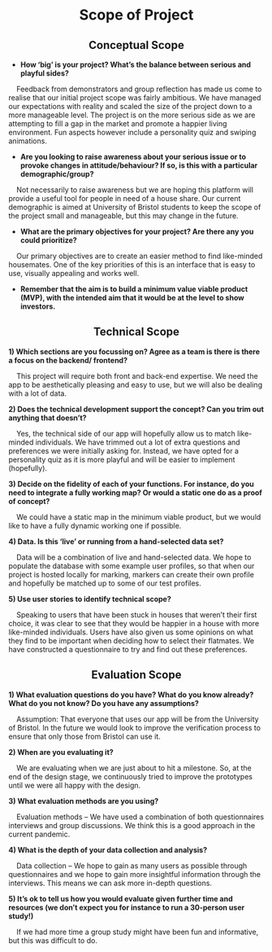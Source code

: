 <h1 align="center"> <b> Scope of Project </b> </h1>



<h2 align="center"> <b> Conceptual Scope </b> </h2>

 

- <b>How ‘big’ is your project? What’s the balance between serious and playful sides?</b>

 

<p>&nbsp;&nbsp;&nbsp;&nbsp;Feedback from demonstrators and group reflection has made us come to realise that our initial project scope was fairly ambitious. We have managed our expectations with reality and scaled the size of the project down to a more manageable level. The project is on the more serious side as we are attempting to fill a gap in the market and promote a happier living environment. Fun aspects however include a personality quiz and swiping animations.<p>

 

- <b>Are you looking to raise awareness about your serious issue or to provoke changes in attitude/behaviour? If so, is this with a particular demographic/group?</b>

 

<p>&nbsp;&nbsp;&nbsp;&nbsp;Not necessarily to raise awareness but we are hoping this platform will provide a useful tool for people in need of a house share. Our current demographic is aimed at University of Bristol students to keep the scope of the project small and manageable, but this may change in the future.</p>

 
- <b>What are the primary objectives for your project? Are there any you could prioritize?</b>

 

<p>&nbsp;&nbsp;&nbsp;&nbsp;Our primary objectives are to create an easier method to find like-minded housemates. One of the key priorities of this is an interface that is easy to use, visually appealing and works well.</p> 

 

- <b>Remember that the aim is to build a minimum value viable product (MVP), with the intended aim that it would be at the level to show investors.</b>

 
<h2 align="center"> <b> Technical Scope </b> </h2>

 

<b>1)   Which sections are you focussing on? Agree as a team is there is there a focus on the backend/ frontend?</b>

 

<p>&nbsp;&nbsp;&nbsp;&nbsp;This project will require both front and back-end expertise. We need the app to be aesthetically pleasing and easy to use, but we will also be dealing with a lot of data.</p>

 

<b>2)   Does the technical development support the concept? Can you trim out anything that doesn’t?</b>

 

<p>&nbsp;&nbsp;&nbsp;&nbsp;Yes, the technical side of our app will hopefully allow us to match like-minded individuals. We have trimmed out a lot of extra questions and preferences we were initially asking for. Instead, we have opted for a personality quiz as it is more playful and will be easier to implement (hopefully).</p>

 

<b>3)   Decide on the fidelity of each of your functions. For instance, do you need to integrate a fully working map? Or would a static one do as a proof of concept?</b>

 

<p>&nbsp;&nbsp;&nbsp;&nbsp;We could have a static map in the minimum viable product, but we would like to have a fully dynamic working one if possible.</p>

 

 

 

 

<b>4)   Data. Is this ‘live’ or running from a hand-selected data set?</b>

 

<p>&nbsp;&nbsp;&nbsp;&nbsp;Data will be a combination of live and hand-selected data. We hope to populate the database with some example user profiles, so that when our project is hosted locally for marking, markers can create their own profile and hopefully be matched up to some of our test profiles.</p> 

 

<b>5) Use user stories to identify technical scope?</b>

 

<p>&nbsp;&nbsp;&nbsp;&nbsp;Speaking to users that have been stuck in houses that weren’t their first choice, it was clear to see that they would be happier in a house with more like-minded individuals. Users have also given us some opinions on what they find to be important when deciding how to select their flatmates. We have constructed a questionnaire to try and find out these preferences.</p>

 

<h2 align="center"> <b> Evaluation Scope </b> </h2>

 

<b>1)   What evaluation questions do you have? What do you know already? What do you not know? Do you have any assumptions?</b>

 

<p>&nbsp;&nbsp;&nbsp;&nbsp;Assumption: That everyone that uses our app will be from the University of Bristol. In the future we would look to improve the verification process to ensure that only those from Bristol can use it.</p>

 

<b>2)   When are you evaluating it?</b>

 

<p>&nbsp;&nbsp;&nbsp;&nbsp;We are evaluating when we are just about to hit a milestone. So, at the end of the design stage, we continuously tried to improve the prototypes until we were all happy with the design.</p>

 

<b>3)   What evaluation methods are you using?</b>

 

<p>&nbsp;&nbsp;&nbsp;&nbsp;Evaluation methods – We have used a combination of both questionnaires interviews and group discussions. We think this is a good approach in the current pandemic.</p>

 

<b>4)   What is the depth of your data collection and analysis?</b>

 

<p>&nbsp;&nbsp;&nbsp;&nbsp;Data collection – We hope to gain as many users as possible through questionnaires and we hope to gain more insightful information through the interviews. This means we can ask more in-depth questions.</p>

 

<b>5)   It’s ok to tell us how you would evaluate given further time and resources (we don’t expect you for instance to run a 30-person user study!)</b>

 

<p>&nbsp;&nbsp;&nbsp;&nbsp;If we had more time a group study might have been fun and informative, but this was difficult to do.</p> 

 

 

 

 

 

 

 

 
